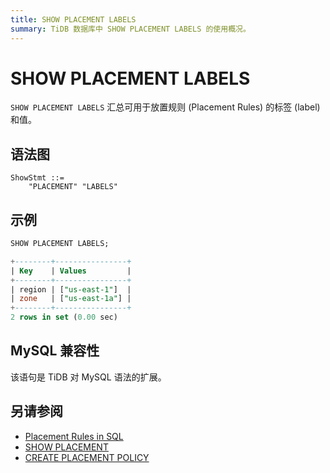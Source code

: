 ```yaml
---
title: SHOW PLACEMENT LABELS
summary: TiDB 数据库中 SHOW PLACEMENT LABELS 的使用概况。
---
```


# SHOW PLACEMENT LABELS

`SHOW PLACEMENT LABELS` 汇总可用于放置规则 (Placement Rules) 的标签 (label) 和值。

## 语法图

```ebnf+diagram
ShowStmt ::=
    "PLACEMENT" "LABELS"
```

## 示例


```sql
SHOW PLACEMENT LABELS;
```

```sql
+--------+----------------+
| Key    | Values         |
+--------+----------------+
| region | ["us-east-1"]  |
| zone   | ["us-east-1a"] |
+--------+----------------+
2 rows in set (0.00 sec)
```

## MySQL 兼容性

该语句是 TiDB 对 MySQL 语法的扩展。

## 另请参阅

* [Placement Rules in SQL](/placement-rules-in-sql.md)
* [SHOW PLACEMENT](/sql-statements/sql-statement-show-placement.md)
* [CREATE PLACEMENT POLICY](/sql-statements/sql-statement-create-placement-policy.md)
